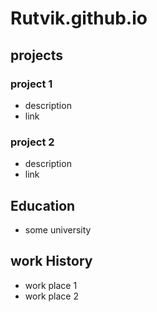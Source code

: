 # Rutvik.github.io

  ## projects
### project 1
- description
- link

### project 2
  - description
  - link

  ## Education
  - some university
 
  ## work History
  - work place 1
  - work place 2
